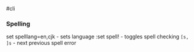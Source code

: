 #cli

### Spelling

set spelllang=en,cjk - sets language
:set spell! - toggles spell checking
`[s, ]s` - next previous spell error

